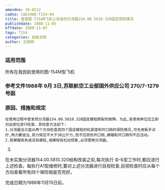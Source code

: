 ```yaml
---
amendno: 39-0212  
cadno: CAD1988-T154-04  
title: 普查图-T154M飞机上安装的分流器154.00.5810.320固定保险情况  
publishdate: 1988-11-05  
effdate: 1988-11-07  
tags: T154  
categories: 民航总局  
author: 王辉明  
---
```

  
### 适用范围  
所有在我民航使用的图-154M型飞机  
  
<!--more-->  
### 参考文件1988年 9月 3日,苏联航空工业部国外供应公司 270/7-1279号函  
  
### 原因、措施和规定  
    在使用过程中曾发现分流器154.00.5810.320固定螺栓断裂的故障。为此,各使用单位应立即对此部位进行检查。其检查方法如下:  
    1.分流器法兰盘从两个方向检查其四个固定螺栓的松紧度和开口销的保险情况,可先用板手试拧,用力要适当,其力矩应不大于30公斤力,但不应损伤开口销,螺帽和开口销均不应活动。  
    2.若螺帽丢失或没有螺栓,或螺栓有松动现象,必须更换分流器。  
3.  
在未实施分流器154.00.5810.320结构改装之前,每次执行 Φ-Б型工作时,都应进行上述检查。每执行A1型维修时,要对上述分流器进行目视检查,目视检查时应从每个方向查看所有四个保险销是否完好。  
  
完成日期为1988年11月15日前。  
